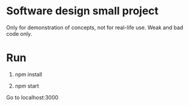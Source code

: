 Software design small project
===================

Only for demonstration of concepts, not for real-life use. Weak and bad code only.

# Run

1) npm install

2) npm start

Go to localhost:3000
